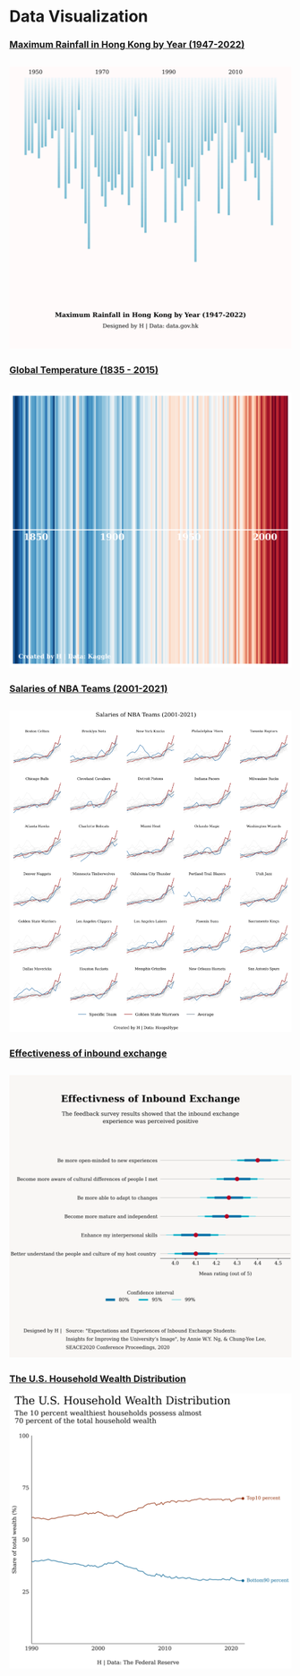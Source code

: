 # Data Visualization

### [Maximum Rainfall in Hong Kong by Year (1947-2022)](https://github.com/hckkiu/data-viz/tree/main/rainfall)
[![](rainfall/rainfall.png)](https://github.com/hckkiu/data-viz/tree/main/rainfall)
---
### [Global Temperature (1835 - 2015)](https://github.com/hckkiu/data-viz/tree/main/temperature)
[![](temperature/temperature.png)](https://github.com/hckkiu/data-viz/tree/main/temperature)
---

### [Salaries of NBA Teams (2001-2021)](https://github.com/hckkiu/data-viz/tree/main/nba)
[![](nba/nba.png)](https://github.com/hckkiu/data-viz/tree/main/nba)
---

### [Effectiveness of inbound exchange](https://github.com/hckkiu/data-viz/tree/main/exchange)
[![](exchange/exchange.png)](https://github.com/hckkiu/data-viz/tree/main/exchange)
---

### [The U.S. Household Wealth Distribution](https://github.com/hckkiu/data-viz/tree/main/wealth)
[![](wealth/wealth.png)](https://github.com/hckkiu/data-viz/tree/main/wealth)
